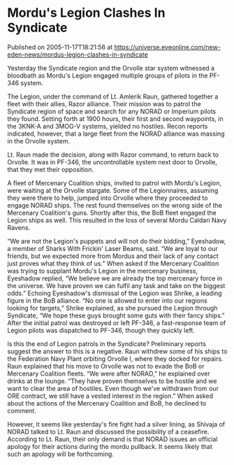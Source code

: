 # Mordu's Legion Clashes In Syndicate
Published on 2005-11-17T18:21:56 at https://universe.eveonline.com/new-eden-news/mordus-legion-clashes-in-syndicate

Yesterday the Syndicate region and the Orvolle star system witnessed a bloodbath as Mordu's Legion engaged multiple groups of pilots in the PF-346 system. 

The Legion, under the command of Lt. Amlerik Raun, gathered together a fleet with their allies, Razor alliance. Their mission was to patrol the Syndicate region of space and search for any NORAD or Imperium pilots they found. Setting forth at 1900 hours, their first and second waypoints, in the 3KNK-A and 3MOG-V systems, yielded no hostiles. Recon reports indicated, however, that a large fleet from the NORAD alliance was massing in the Orvolle system. 

Lt. Raun made the decision, along with Razor command, to return back to Orvolle. It was in PF-346, the uncontrollable system next door to Orvolle, that they met their opposition. 

A fleet of Mercenary Coalition ships, invited to patrol with Mordu's Legion, were waiting at the Orvolle stargate. Some of the Legionnaires, assuming they were there to help, jumped into Orvolle where they proceeded to engage NORAD ships. The rest found themselves on the wrong side of the Mercenary Coalition's guns. Shortly after this, the BoB fleet engaged the Legion ships as well. This resulted in the loss of several Mordu Caldari Navy Ravens. 

“We are not the Legion's puppets and will not do their bidding,” Eyeshadow, a member of Sharks With Frickin' Laser Beams, said. “We are loyal to our friends, but we expected more from Mordus and their lack of any contact just proves what they think of us.” When asked if the Mercenary Coalition was trying to supplant Mordu's Legion in the mercenary business, Eyeshadow replied, “We believe we are already the top mercenary force in the universe. We have proven we can fulfil any task and take on the biggest odds.” Echoing Eyeshadow's dismissal of the Legion was Shrike, a leading figure in the BoB alliance. “No one is allowed to enter into our regions looking for targets,” Shrike explained, as she pursued the Legion through Syndicate, “We hope these guys brought some guts with their fancy ships.” After the initial patrol was destroyed or left PF-346, a fast-response team of Legion pilots was dispatched to PF-346, though they quickly left. 

Is this the end of Legion patrols in the Syndicate? Preliminary reports suggest the answer to this is a negative. Raun withdrew some of his ships to the Federation Navy Plant orbiting Orvolle I, where they docked for repairs. Raun explained that his move to Orvolle was not to evade the BoB or Mercenary Coalition fleets. “We were after NORAD,” he explained over drinks at the lounge. “They have proven themselves to be hostile and we want to clear the area of hostiles. Even though we've withdrawn from our ORE contract, we still have a vested interest in the region.” When asked about the actions of the Mercenary Coalition and BoB, he declined to comment. 

However, it seems like yesterday's fire fight had a silver lining, as Shivaja of NORAD talked to Lt. Raun and discussed the possibility of a ceasefire. According to Lt. Raun, their only demand is that NORAD issues an official apology for their actions during the mordu pullback. It seems likely that such an apology will be forthcoming.

